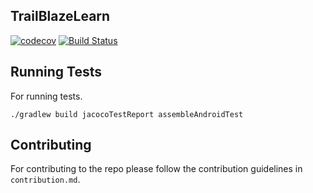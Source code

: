## TrailBlazeLearn

[![codecov](https://codecov.io/gh/NUSBigHero6/TrailBlazeLearn/branch/master/graph/badge.svg)](https://codecov.io/gh/NUSBigHero6/TrailBlazeLearn)
[![Build Status](https://travis-ci.org/NUSBigHero6/TrailBlazeLearn.svg?branch=master)](https://travis-ci.org/NUSBigHero6/TrailBlazeLearn)


## Running Tests

For running tests.

```
./gradlew build jacocoTestReport assembleAndroidTest 

```

## Contributing

For contributing to the repo please follow the contribution guidelines in `contribution.md`.